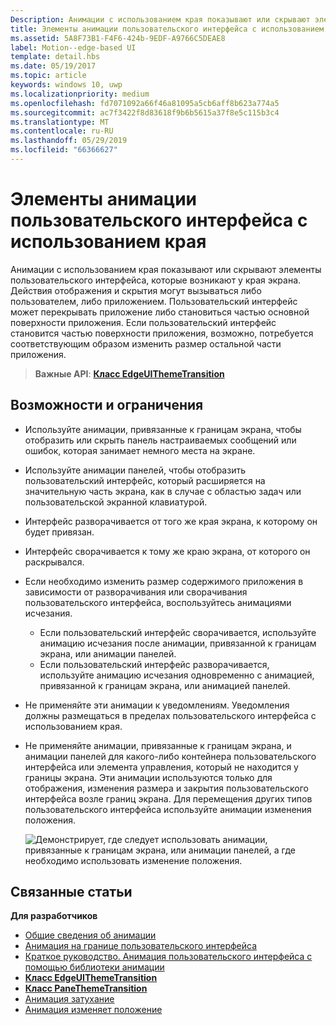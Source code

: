 ```yaml
---
Description: Анимации с использованием края показывают или скрывают элементы пользовательского интерфейса, которые возникают у края экрана.
title: Элементы анимации пользовательского интерфейса с использованием края в приложениях UWP
ms.assetid: 5A8F73B1-F4F6-424b-9EDF-A9766C5DEAE8
label: Motion--edge-based UI
template: detail.hbs
ms.date: 05/19/2017
ms.topic: article
keywords: windows 10, uwp
ms.localizationpriority: medium
ms.openlocfilehash: fd7071092a66f46a81095a5cb6aff8b623a774a5
ms.sourcegitcommit: ac7f3422f8d83618f9b6b5615a37f8e5c115b3c4
ms.translationtype: MT
ms.contentlocale: ru-RU
ms.lasthandoff: 05/29/2019
ms.locfileid: "66366627"
---
```

# <a name="edge-based-ui-animations"></a>Элементы анимации пользовательского интерфейса с использованием края





Анимации с использованием края показывают или скрывают элементы пользовательского интерфейса, которые возникают у края экрана. Действия отображения и скрытия могут вызываться либо пользователем, либо приложением. Пользовательский интерфейс может перекрывать приложение либо становиться частью основной поверхности приложения. Если пользовательский интерфейс становится частью поверхности приложения, возможно, потребуется соответствующим образом изменить размер остальной части приложения.

> **Важные API**: [**Класс EdgeUIThemeTransition**](https://docs.microsoft.com/uwp/api/Windows.UI.Xaml.Media.Animation.EdgeUIThemeTransition)


## <a name="dos-and-donts"></a>Возможности и ограничения


-   Используйте анимации, привязанные к границам экрана, чтобы отобразить или скрыть панель настраиваемых сообщений или ошибок, которая занимает немного места на экране.
-   Используйте анимации панелей, чтобы отобразить пользовательский интерфейс, который расширяется на значительную часть экрана, как в случае с областью задач или пользовательской экранной клавиатурой.
-   Интерфейс разворачивается от того же края экрана, к которому он будет привязан.
-   Интерфейс сворачивается к тому же краю экрана, от которого он раскрывался.
-   Если необходимо изменить размер содержимого приложения в зависимости от разворачивания или сворачивания пользовательского интерфейса, воспользуйтесь анимациями исчезания.
    -   Если пользовательский интерфейс сворачивается, используйте анимацию исчезания после анимации, привязанной к границам экрана, или анимации панелей.
    -   Если пользовательский интерфейс разворачивается, используйте анимацию исчезания одновременно с анимацией, привязанной к границам экрана, или анимацией панелей.
-   Не применяйте эти анимации к уведомлениям. Уведомления должны размещаться в пределах пользовательского интерфейса с использованием края.
-   Не применяйте анимации, привязанные к границам экрана, и анимации панелей для какого-либо контейнера пользовательского интерфейса или элемента управления, который не находится у границы экрана. Эти анимации используются только для отображения, изменения размера и закрытия пользовательского интерфейса возле границ экрана. Для перемещения других типов пользовательского интерфейса используйте анимации изменения положения.

    ![Демонстрирует, где следует использовать анимации, привязанные к границам экрана, или анимации панелей, а где необходимо использовать изменение положения.](images/edgevsreposition.png)

## <a name="related-articles"></a>Связанные статьи


**Для разработчиков**
* [Общие сведения об анимации](https://docs.microsoft.com/windows/uwp/graphics/animations-overview)
* [Анимация на границе пользовательского интерфейса](https://docs.microsoft.com/previous-versions/windows/apps/jj649428(v=win.10))
* [Краткое руководство. Анимация пользовательского интерфейса с помощью библиотеки анимации](https://docs.microsoft.com/previous-versions/windows/apps/hh452703(v=win.10))
* [**Класс EdgeUIThemeTransition**](https://docs.microsoft.com/uwp/api/Windows.UI.Xaml.Media.Animation.EdgeUIThemeTransition)
* [**Класс PaneThemeTransition**](https://docs.microsoft.com/uwp/api/Windows.UI.Xaml.Media.Animation.PaneThemeTransition)
* [Анимация затухание](https://docs.microsoft.com/previous-versions/windows/apps/jj649429(v=win.10))
* [Анимация изменяет положение](https://docs.microsoft.com/previous-versions/windows/apps/jj649434(v=win.10))

 

 




